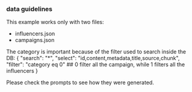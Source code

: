 ### data guidelines

This example works only with two files:
- influencers.json
- campaigns.json

The category is important because of the filter used to search inside the DB:
{
  "search": "*",
  "select": "id,content,metadata,title,source,chunk",
  "filter": "category eq 0" ## 0 filter all the campaign, while 1 filters all the influencers
}

Please check the prompts to see how they were generated.
